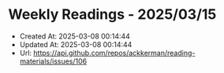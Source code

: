 # Weekly Readings - 2025/03/15

- Created At: 2025-03-08 00:14:44
- Updated At: 2025-03-08 00:14:44
- Url: https://api.github.com/repos/ackkerman/reading-materials/issues/106

